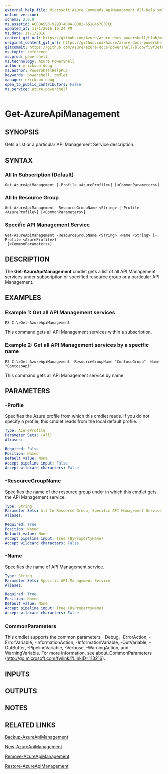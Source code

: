 ```yaml
---
external help file: Microsoft.Azure.Commands.ApiManagement.dll-Help.xml
online version: 
schema: 2.0.0
ms.assetid: ACBDA593-929B-4D8A-B082-6518467E37CD
updated_at: 11/1/2016 10:24 PM
ms.date: 11/1/2016
content_git_url: https://github.com/Azure/azure-docs-powershell/blob/master/azureps-cmdlets-docs/ResourceManager/AzureRM.ApiManagement/v0.9.8/Get-AzureApiManagement.md
original_content_git_url: https://github.com/Azure/azure-docs-powershell/blob/master/azureps-cmdlets-docs/ResourceManager/AzureRM.ApiManagement/v0.9.8/Get-AzureApiManagement.md
gitcommit: https://github.com/Azure/azure-docs-powershell/blob/f59f3ef60bc592383812213e69fd77ba950759ed/azureps-cmdlets-docs/ResourceManager/AzureRM.ApiManagement/v0.9.8/Get-AzureApiManagement.md
ms.topic: reference
ms.prod: powershell
ms.technology: Azure PowerShell
author: erickson-doug
ms.author: PowerShellHelpPub
keywords: powershell, cmdlet
manager: erickson-doug
open_to_public_contributors: False
ms.service: azure-powershell
---
```


# Get-AzureApiManagement

## SYNOPSIS
Gets a list or a particular API Management Service description.

## SYNTAX

### All In Subscription (Default)
```
Get-AzureApiManagement [-Profile <AzureProfile>] [<CommonParameters>]
```

### All In Resource Group
```
Get-AzureApiManagement -ResourceGroupName <String> [-Profile <AzureProfile>] [<CommonParameters>]
```

### Specific API Management Service
```
Get-AzureApiManagement -ResourceGroupName <String> -Name <String> [-Profile <AzureProfile>]
 [<CommonParameters>]
```

## DESCRIPTION
The **Get-AzureApiManagement** cmdlet gets a list of all API Management services under subscription or specified resource group or a particular API Management.

## EXAMPLES

### Example 1: Get all API Management services
```
PS C:\>Get-AzureApiManagement
```

This command gets all API Management services within a subscription.

### Example 2: Get all API Management services by a specific name
```
PS C:\>Get-AzureApiManagement -ResourceGroupName "ContosoGroup" -Name "ContosoApi"
```

This command gets all API Management service by name.

## PARAMETERS

### -Profile
Specifies the Azure profile from which this cmdlet reads.
If you do not specify a profile, this cmdlet reads from the local default profile.

```yaml
Type: AzureProfile
Parameter Sets: (All)
Aliases: 

Required: False
Position: Named
Default value: None
Accept pipeline input: False
Accept wildcard characters: False
```

### -ResourceGroupName
Specifies the name of the resource group under in which this cmdlet gets the API Management service.

```yaml
Type: String
Parameter Sets: All In Resource Group, Specific API Management Service
Aliases: 

Required: True
Position: Named
Default value: None
Accept pipeline input: True (ByPropertyName)
Accept wildcard characters: False
```

### -Name
Specifies the name of API Management service.

```yaml
Type: String
Parameter Sets: Specific API Management Service
Aliases: 

Required: True
Position: Named
Default value: None
Accept pipeline input: True (ByPropertyName)
Accept wildcard characters: False
```

### CommonParameters
This cmdlet supports the common parameters: -Debug, -ErrorAction, -ErrorVariable, -InformationAction, -InformationVariable, -OutVariable, -OutBuffer, -PipelineVariable, -Verbose, -WarningAction, and -WarningVariable. For more information, see about_CommonParameters (http://go.microsoft.com/fwlink/?LinkID=113216).

## INPUTS

## OUTPUTS

## NOTES

## RELATED LINKS

[Backup-AzureApiManagement](xref:ResourceManager/AzureRM.ApiManagement/v0.9.8/Backup-AzureApiManagement.md)

[New-AzureApiManagement](xref:ResourceManager/AzureRM.ApiManagement/v0.9.8/New-AzureApiManagement.md)

[Remove-AzureApiManagement](xref:ResourceManager/AzureRM.ApiManagement/v0.9.8/Remove-AzureApiManagement.md)

[Restore-AzureApiManagement](xref:ResourceManager/AzureRM.ApiManagement/v0.9.8/Restore-AzureApiManagement.md)


